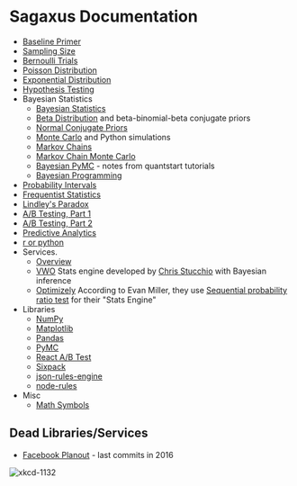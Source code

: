 # Sagaxus Documentation

* [Baseline Primer](./baseline-primer.md)
* [Sampling Size](./sampling-size.md)
* [Bernoulli Trials](./bernoulli-trials.md)
* [Poisson Distribution](./poisson.md)
* [Exponential Distribution](./exponential.md)
* [Hypothesis Testing](./hypothesis-testing.md)
* Bayesian Statistics
  * [Bayesian Statistics](./bayesian-statistics.md)
  * [Beta Distribution](./beta.md) and beta-binomial-beta conjugate priors
  * [Normal Conjugate Priors](./normal-conjugate.md)
  * [Monte Carlo](./monte-carlo.md) and Python simulations
  * [Markov Chains](./markov-chains.md)
  * [Markov Chain Monte Carlo](./mcmc.md)
  * [Bayesian PyMC](./bayesian-pymc) - notes from quantstart tutorials
  * [Bayesian Programming](./bayesian-programming.md)
* [Probability Intervals](./probability-intervals.md)
* [Frequentist Statistics](./frequentist-statistics.md)
* [Lindley's Paradox](./lindleys-paradox.md)
* [A/B Testing, Part 1](./ab-testing-part-1.md)
* [A/B Testing, Part 2](./ab-testing-part-2.md)
* [Predictive Analytics](./predictive-analytics.md)
* [r or python](./r-or-python.md)
* Services.
  * [Overview](./services/README.md)
  * [VWO](https://vwo.com/) Stats engine developed by [Chris Stucchio](https://www.chrisstucchio.com/) with Bayesian inference
  * [Optimizely](./services/optimizely.md) According to Evan Miller, they use [Sequential probability ratio test](https://en.wikipedia.org/wiki/Sequential_probability_ratio_test) for their "Stats Engine"
* Libraries
  * [NumPy](./libraries/numpy.md)
  * [Matplotlib](./libraries/matplotlib.md)
  * [Pandas](./libraries/pandas.md)
  * [PyMC](./libraries/pymc.md)
  * [React A/B Test](./libraries/react-ab-test.md)
  * [Sixpack](./libraries/sixpack.md)
  * [json-rules-engine](./libraries/json-rules-engine.md)
  * [node-rules](./libraries/node-rules.md)
* Misc
  * [Math Symbols](./misc/math-symbols.md)

## Dead Libraries/Services

* [Facebook Planout](http://facebook.github.io/planout/) - last commits in 2016


![xkcd-1132](https://imgs.xkcd.com/comics/frequentists_vs_bayesians_2x.png)
